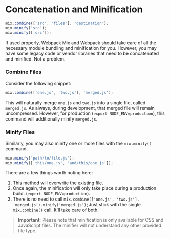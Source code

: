 # Concatenation and Minification

```js
mix.combine(['src', 'files'], 'destination');
mix.minify('src');
mix.minify(['src']);
```

If used properly, Webpack Mix and Webpack should take care of all the necessary module bundling and minification for you. However, you may have some legacy code or vendor libraries that need to be concatenated and minified. Not a problem.

### Combine Files

Consider the following snippet:

```js
mix.combine(['one.js', 'two.js'], 'merged.js');
```

This will naturally merge `one.js` and `two.js` into a single file, called `merged.js`. As always, during development, that merged file will remain uncompressed. However, for production \(`export NODE_ENV=production`\), this command will additionally minify `merged.js`.

### Minify Files

Similarly, you may also minify one or more files with the `mix.minify()` command.

```js
mix.minify('path/to/file.js');
mix.minify(['this/one.js', 'and/this/one.js']);
```

There are a few things worth noting here:

1. This method will overwrite the existing file.
2. Once again, the minification will only take place during a production build. \(`export NODE_ENV=production`\).
3. There is no need to call `mix.combine(['one.js', 'two.js'], 'merged.js').minify('merged.js');`Just stick with the single `mix.combine()` call. It'll take care of both.

> **Important**: Please note that minification is only available for CSS and JavaScript files. The minifier will not understand any other provided file type.



